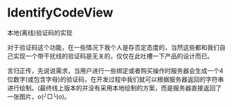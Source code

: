 # IdentifyCodeView
本地(离线)验证码的实现

对于验证码这个功能，在一些情况下我个人是存否定态度的，当然这些都和我们自己实现一个带干扰线的验证码是无关的，仅仅在此吐槽一下产品的设计而已。

言归正传，先说说需求，当用户进行一些绑定或者购买操作时服务器会生成一个4位数字(或包含字母)的验证码，在开发过程中我们就可以根据服务器返回的字符串进行绘制。(最终线上版本的并没有采用本地绘制的方案，而是服务器直接返回了一张图片，o(╯□╰)o)。
